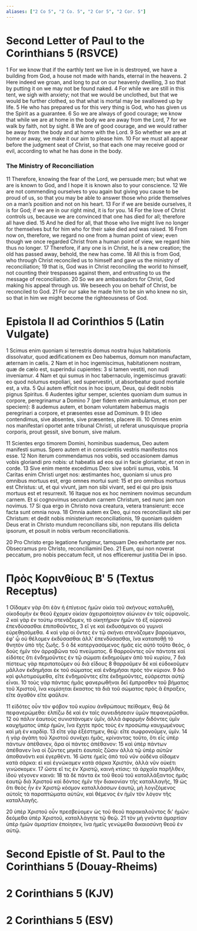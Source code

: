 ```yaml
---
aliases: ["2 Co 5", "2 Co. 5", "2 Cor 5", "2 Cor. 5"]
---
```



# Second Letter of Paul to the Corinthians 5 (RSVCE)

1 For we know that if the earthly tent we live in is destroyed, we have a building from God, a house not made with hands, eternal in the heavens.
2 Here indeed we groan, and long to put on our heavenly dwelling,
3 so that by putting it on we may not be found naked.
4 For while we are still in this tent, we sigh with anxiety; not that we would be unclothed, but that we would be further clothed, so that what is mortal may be swallowed up by life.
5 He who has prepared us for this very thing is God, who has given us the Spirit as a guarantee.
6 So we are always of good courage; we know that while we are at home in the body we are away from the Lord,
7 for we walk by faith, not by sight.
8 We are of good courage, and we would rather be away from the body and at home with the Lord.
9 So whether we are at home or away, we make it our aim to please him.
10 For we must all appear before the judgment seat of Christ, so that each one may receive good or evil, according to what he has done in the body.
### The Ministry of Reconciliation
11 Therefore, knowing the fear of the Lord, we persuade men; but what we are is known to God, and I hope it is known also to your conscience.
12 We are not commending ourselves to you again but giving you cause to be proud of us, so that you may be able to answer those who pride themselves on a man’s position and not on his heart.
13 For if we are beside ourselves, it is for God; if we are in our right mind, it is for you.
14 For the love of Christ controls us, because we are convinced that one has died for all; therefore all have died.
15 And he died for all, that those who live might live no longer for themselves but for him who for their sake died and was raised.
16 From now on, therefore, we regard no one from a human point of view; even though we once regarded Christ from a human point of view, we regard him thus no longer.
17 Therefore, if any one is in Christ, he is a new creation; the old has passed away, behold, the new has come.
18 All this is from God, who through Christ reconciled us to himself and gave us the ministry of reconciliation;
19 that is, God was in Christ reconciling the world to himself, not counting their trespasses against them, and entrusting to us the message of reconciliation.
20 So we are ambassadors for Christ, God making his appeal through us. We beseech you on behalf of Christ, be reconciled to God.
21 For our sake he made him to be sin who knew no sin, so that in him we might become the righteousness of God.


# Epistola II ad Corinthios 5 (Latin Vulgate)

1 Scimus enim quoniam si terrestris domus nostra hujus habitationis dissolvatur, quod ædificationem ex Deo habemus, domum non manufactam, æternam in cælis.
2 Nam et in hoc ingemiscimus, habitationem nostram, quæ de cælo est, superindui cupientes:
3 si tamen vestiti, non nudi inveniamur.
4 Nam et qui sumus in hoc tabernaculo, ingemiscimus gravati: eo quod nolumus expoliari, sed supervestiri, ut absorbeatur quod mortale est, a vita.
5 Qui autem efficit nos in hoc ipsum, Deus, qui dedit nobis pignus Spiritus.
6 Audentes igitur semper, scientes quoniam dum sumus in corpore, peregrinamur a Domino
7 (per fidem enim ambulamus, et non per speciem):
8 audemus autem, et bonam voluntatem habemus magis peregrinari a corpore, et præsentes esse ad Dominum.
9 Et ideo contendimus, sive absentes, sive præsentes, placere illi.
10 Omnes enim nos manifestari oportet ante tribunal Christi, ut referat unusquisque propria corporis, prout gessit, sive bonum, sive malum.

11 Scientes ergo timorem Domini, hominibus suademus, Deo autem manifesti sumus. Spero autem et in conscientiis vestris manifestos nos esse.
12 Non iterum commendamus nos vobis, sed occasionem damus vobis gloriandi pro nobis: ut habeatis ad eos qui in facie gloriantur, et non in corde.
13 Sive enim mente excedimus Deo: sive sobrii sumus, vobis.
14 Caritas enim Christi urget nos: æstimantes hoc, quoniam si unus pro omnibus mortuus est, ergo omnes mortui sunt:
15 et pro omnibus mortuus est Christus: ut, et qui vivunt, jam non sibi vivant, sed ei qui pro ipsis mortuus est et resurrexit.
16 Itaque nos ex hoc neminem novimus secundum carnem. Et si cognovimus secundum carnem Christum, sed nunc jam non novimus.
17 Si qua ergo in Christo nova creatura, vetera transierunt: ecce facta sunt omnia nova.
18 Omnia autem ex Deo, qui nos reconciliavit sibi per Christum: et dedit nobis ministerium reconciliationis,
19 quoniam quidem Deus erat in Christo mundum reconcilians sibi, non reputans illis delicta ipsorum, et posuit in nobis verbum reconciliationis.

20 Pro Christo ergo legatione fungimur, tamquam Deo exhortante per nos. Obsecramus pro Christo, reconciliamini Deo.
21 Eum, qui non noverat peccatum, pro nobis peccatum fecit, ut nos efficeremur justitia Dei in ipso.


# Πρὸς Κορινθίους Βʹ 5 (Textus Receptus)

1 Οἴδαμεν γὰρ ὅτι ἐὰν ἡ ἐπίγειος ἡμῶν οἰκία τοῦ σκήνους καταλυθῇ, οἰκοδομὴν ἐκ θεοῦ ἔχομεν οἰκίαν ἀχειροποίητον αἰώνιον ἐν τοῖς οὐρανοῖς.
2 καὶ γὰρ ἐν τούτῳ στενάζομεν, τὸ οἰκητήριον ἡμῶν τὸ ἐξ οὐρανοῦ ἐπενδύσασθαι ἐπιποθοῦντες,
3 εἴ γε καὶ ἐκδυσάμενοι οὐ γυμνοὶ εὑρεθησόμεθα.
4 καὶ γὰρ οἱ ὄντες ἐν τῷ σκήνει στενάζομεν βαρούμενοι, ἐφ' ᾧ οὐ θέλομεν ἐκδύσασθαι ἀλλ' ἐπενδύσασθαι, ἵνα καταποθῇ τὸ θνητὸν ὑπὸ τῆς ζωῆς.
5 ὁ δὲ κατεργασάμενος ἡμᾶς εἰς αὐτὸ τοῦτο θεός, ὁ δοὺς ἡμῖν τὸν ἀρραβῶνα τοῦ πνεύματος.
6 θαρροῦντες οὖν πάντοτε καὶ εἰδότες ὅτι ἐνδημοῦντες ἐν τῷ σώματι ἐκδημοῦμεν ἀπὸ τοῦ κυρίου,
7 διὰ πίστεως γὰρ περιπατοῦμεν οὐ διὰ εἴδους
8 θαρροῦμεν δὲ καὶ εὐδοκοῦμεν μᾶλλον ἐκδημῆσαι ἐκ τοῦ σώματος καὶ ἐνδημῆσαι πρὸς τὸν κύριον.
9 διὸ καὶ φιλοτιμούμεθα, εἴτε ἐνδημοῦντες εἴτε ἐκδημοῦντες, εὐάρεστοι αὐτῷ εἶναι.
10 τοὺς γὰρ πάντας ἡμᾶς φανερωθῆναι δεῖ ἔμπροσθεν τοῦ βήματος τοῦ Χριστοῦ, ἵνα κομίσηται ἕκαστος τὰ διὰ τοῦ σώματος πρὸς ἃ ἔπραξεν, εἴτε ἀγαθὸν εἴτε φαῦλον.

11 εἰδότες οὖν τὸν φόβον τοῦ κυρίου ἀνθρώπους πείθομεν, θεῷ δὲ πεφανερώμεθα: ἐλπίζω δὲ καὶ ἐν ταῖς συνειδήσεσιν ὑμῶν πεφανερῶσθαι.
12 οὐ πάλιν ἑαυτοὺς συνιστάνομεν ὑμῖν, ἀλλὰ ἀφορμὴν διδόντες ὑμῖν καυχήματος ὑπὲρ ἡμῶν, ἵνα ἔχητε πρὸς τοὺς ἐν προσώπῳ καυχωμένους καὶ μὴ ἐν καρδίᾳ.
13 εἴτε γὰρ ἐξέστημεν, θεῷ: εἴτε σωφρονοῦμεν, ὑμῖν.
14 ἡ γὰρ ἀγάπη τοῦ Χριστοῦ συνέχει ἡμᾶς, κρίναντας τοῦτο, ὅτι εἷς ὑπὲρ πάντων ἀπέθανεν, ἄρα οἱ πάντες ἀπέθανον:
15 καὶ ὑπὲρ πάντων ἀπέθανεν ἵνα οἱ ζῶντες μηκέτι ἑαυτοῖς ζῶσιν ἀλλὰ τῷ ὑπὲρ αὐτῶν ἀποθανόντι καὶ ἐγερθέντι.
16 ὥστε ἡμεῖς ἀπὸ τοῦ νῦν οὐδένα οἴδαμεν κατὰ σάρκα: εἰ καὶ ἐγνώκαμεν κατὰ σάρκα Χριστόν, ἀλλὰ νῦν οὐκέτι γινώσκομεν.
17 ὥστε εἴ τις ἐν Χριστῷ, καινὴ κτίσις: τὰ ἀρχαῖα παρῆλθεν, ἰδοὺ γέγονεν καινά:
18 τὰ δὲ πάντα ἐκ τοῦ θεοῦ τοῦ καταλλάξαντος ἡμᾶς ἑαυτῷ διὰ Χριστοῦ καὶ δόντος ἡμῖν τὴν διακονίαν τῆς καταλλαγῆς,
19 ὡς ὅτι θεὸς ἦν ἐν Χριστῷ κόσμον καταλλάσσων ἑαυτῷ, μὴ λογιζόμενος αὐτοῖς τὰ παραπτώματα αὐτῶν, καὶ θέμενος ἐν ἡμῖν τὸν λόγον τῆς καταλλαγῆς.

20 ὑπὲρ Χριστοῦ οὖν πρεσβεύομεν ὡς τοῦ θεοῦ παρακαλοῦντος δι' ἡμῶν: δεόμεθα ὑπὲρ Χριστοῦ, καταλλάγητε τῷ θεῷ.
21 τὸν μὴ γνόντα ἁμαρτίαν ὑπὲρ ἡμῶν ἁμαρτίαν ἐποίησεν, ἵνα ἡμεῖς γενώμεθα δικαιοσύνη θεοῦ ἐν αὐτῷ.


# Second Epistle of St. Paul to the Corinthians 5 (Douay-Rheims)


# 2 Corinthians 5 (KJV)


# 2 Corinthians 5 (ESV)

